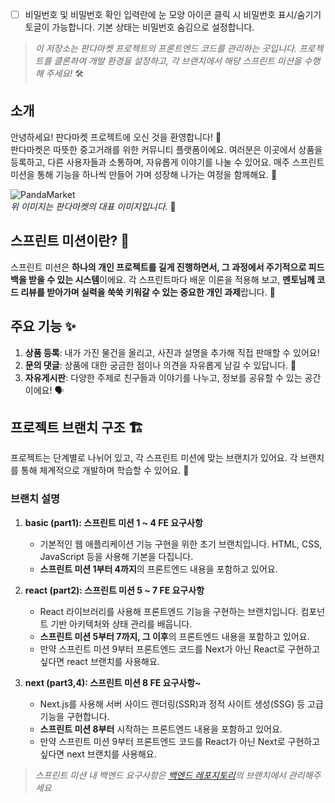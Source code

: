 - [ ] 비밀번호 및 비밀번호 확인 입력란에 눈 모양 아이콘 클릭 시 비밀번호 표시/숨기기 토글이 가능합니다. 기본 상태는 비밀번호 숨김으로 설정합니다.

> _이 저장소는 판다마켓 프로젝트의 프론트엔드 코드를 관리하는 곳입니다. 프로젝트를 클론하여 개발 환경을 설정하고, 각 브랜치에서 해당 스프린트 미션을 수행해 주세요!_ 🛠️

## 소개

안녕하세요! 판다마켓 프로젝트에 오신 것을 환영합니다! 🥳  
판다마켓은 따뜻한 중고거래를 위한 커뮤니티 플랫폼이에요. 여러분은 이곳에서 상품을 등록하고, 다른 사용자들과 소통하며, 자유롭게 이야기를 나눌 수 있어요. 매주 스프린트 미션을 통해 기능을 하나씩 만들어 가며 성장해 나가는 여정을 함께해요. 🚀

![PandaMarket](https://github.com/user-attachments/assets/3784b99f-73c9-4349-a9a9-92b2a7563574)  
_위 이미지는 판다마켓의 대표 이미지입니다._ 📸

## 스프린트 미션이란? 🤔

스프린트 미션은 **하나의 개인 프로젝트를 길게 진행하면서, 그 과정에서 주기적으로 피드백을 받을 수 있는 시스템**이에요. 각 스프린트마다 배운 이론을 적용해 보고, **멘토님께 코드 리뷰를 받아가며 실력을 쑥쑥 키워갈 수 있는 중요한 개인 과제**랍니다. 💪

## 주요 기능 ✨

1. **상품 등록**: 내가 가진 물건을 올리고, 사진과 설명을 추가해 직접 판매할 수 있어요!
2. **문의 댓글**: 상품에 대한 궁금한 점이나 의견을 자유롭게 남길 수 있답니다. 📝
3. **자유게시판**: 다양한 주제로 친구들과 이야기를 나누고, 정보를 공유할 수 있는 공간이에요! 🗣️

## 프로젝트 브랜치 구조 🏗️

프로젝트는 단계별로 나뉘어 있고, 각 스프린트 미션에 맞는 브랜치가 있어요. 각 브랜치를 통해 체계적으로 개발하며 학습할 수 있어요. 🎯

### 브랜치 설명

1. **basic (part1): 스프린트 미션 1 ~ 4 FE 요구사항**

   - 기본적인 웹 애플리케이션 기능 구현을 위한 초기 브랜치입니다. HTML, CSS, JavaScript 등을 사용해 기본을 다집니다.
   - **스프린트 미션 1부터 4까지**의 프론트엔드 내용을 포함하고 있어요.

2. **react (part2): 스프린트 미션 5 ~ 7 FE 요구사항**

   - React 라이브러리를 사용해 프론트엔드 기능을 구현하는 브랜치입니다. 컴포넌트 기반 아키텍처와 상태 관리를 배웁니다.
   - **스프린트 미션 5부터 7까지, 그 이후**의 프론트엔드 내용을 포함하고 있어요.
   - 만약 스프린트 미션 9부터 프론트엔드 코드를 Next가 아닌 React로 구현하고 싶다면 react 브랜치를 사용해요.

3. **next (part3,4): 스프린트 미션 8 FE 요구사항~**

   - Next.js를 사용해 서버 사이드 렌더링(SSR)과 정적 사이트 생성(SSG) 등 고급 기능을 구현합니다.
   - **스프린트 미션 8부터** 시작하는 프론트엔드 내용을 포함하고 있어요.
   - 만약 스프린트 미션 9부터 프론트엔드 코드를 React가 아닌 Next로 구현하고 싶다면 next 브랜치를 사용해요.

> _스프린트 미션 내 백엔드 요구사항은 [백엔드 레포지토리](https://github.com/codeit-sprint-fullstack/3-sprint-mission-be)의 브랜치에서 관리해주세요_

